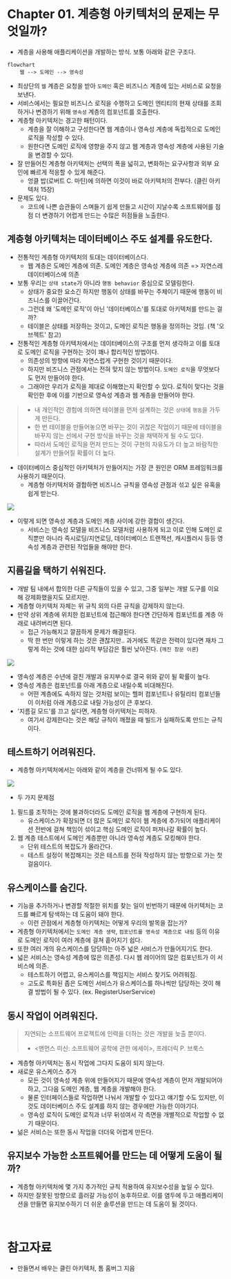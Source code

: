 # Chapter 01. 계층형 아키텍처의 문제는 무엇일까?

- 계층을 사용해 애플리케이션을 개발하는 방식. 보통 아래와 같은 구조다.

```mermaid
flowchart
    웹 --> 도메인 --> 영속성
```

- 최상단의 `웹` 계층은 요청을 받아 `도메인` 혹은 비즈니스 계층에 있는 서비스로 요청을 보낸다.
- 서비스에서는 필요한 비즈니스 로직을 수행하고 도메인 엔티티의 현재 상태를 조회하거나 변경하기 위해 `영속성` 계층의 컴포넌트를 호출한다.
- 계층형 아키텍처는 경고한 패턴이다.
    - 계층을 잘 이해하고 구성한다면 웹 계층이나 영속성 계층에 독립적으로 도메인 로직을 작성할 수 있다.
    - 원한다면 도메인 로직에 영향을 주지 않고 웹 계층과 영속성 계층에 사용된 기술을 변경할 수 있다.
- 잘 만들어진 계층형 아키텍처는 선택의 폭을 넓히고, 변화하는 요구사항과 외부 요인에 빠르게 적응할 수 있게 해준다.
    - 엉클 밥(로버트 C. 마틴)에 의하면 이것이 바로 아키텍처의 전부다. (클린 아키텍처 15장)
- 문제도 있다.
    - 코드에 나쁜 습관들이 스며들기 쉽게 만들고 시간이 지날수록 소프트웨어를 점점 더 변경하기 어렵게 만드는 수많은 허점들을 노출한다.

## 계층형 아키텍처는 데이터베이스 주도 설계를 유도한다.

- 전통적인 계층형 아키텍처의 토대는 데이터베이스다.
    - 웹 계층은 도메인 계층에 의존. 도메인 계층은 영속성 계층에 의존 => 자연스레 데이터베이스에 의존
- 보통 우리는 `상태 state`가 아니라 `행동 behavior` 중심으로 모델링한다.
    - 상태가 중요한 요소긴 하지만 행동이 상태를 바꾸는 주체이기 때문에 행동이 비즈니스를 이끌어간다.
    - 그런데 왜 '도메인 로직'이 아닌 '데이터베이스'를 토대로 아키텍처를 만드는 걸까?
    - 테이블은 상태를 저장하는 것이고, 도메인 로직은 행동을 정의하는 것임. (책 '오브젝트' 참고)
- 전통적인 계층형 아키텍처에서는 데이터베이스의 구조를 먼저 생각하고 이를 토대로 도메인 로직을 구현하는 것이 꽤나 합리적인 방법이다.
    - 의존성의 방향에 따라 자연스럽게 구현한 것이기 때문이다.
    - 하지만 비즈니스 관점에서는 전혀 맞지 않는 방법이다. `도메인 로직`을 무엇보다도 먼저 만들어야 한다.
    - 그래야만 우리가 로직을 제대로 이해했는지 확인할 수 있다. 로직이 맞다는 것을 확인한 후에 이를 기반으로 영속성 계층과 웹 계층을 만들어야 한다.

> - 내 개인적인 경험에 의하면 테이블을 먼저 설계하는 것은 `상태`에 `행동`을 가두게 만든다.
> - 한 번 테이블을 만들어놓으면 바꾸는 것이 귀찮은 작업이기 때문에 테이블을 바꾸지 않는 선에서 구현 방식을 바꾸는 것을 채택하게 될 수도 있다.
> - 따라서 도메인 로직을 먼저 만드는 것이 구현의 자유도가 더 높고 바람직한 설계가 만들어질 확률이 더 높다.

- 데이터베이스 중심적인 아키텍처가 만들어지는 가장 큰 원인은 ORM 프레임워크를 사용하기 때문이다.
    - 계층형 아키텍처와 결합하면 비즈니스 규칙을 영속성 관점과 섞고 싶은 유혹을 쉽게 받는다.

<img src="img/layered01.jpg">

- 이렇게 되면 영속성 계층과 도메인 계층 사이에 강한 결합이 생긴다.
    - 서비스는 영속성 모델을 비즈니스 모델처럼 사용하게 되고 이로 인해 도메인 로직뿐만 아니라 즉시로딩/지연로딩, 데이터베이스 트랜잭션, 캐시플러시 등등 영속성 계층과 관련된 작업들을 해야만 한다.

## 지름길을 택하기 쉬워진다.

- 개발 팀 내에서 합의한 다른 규칙들이 있을 수 있고, 그중 일부는 개발 도구를 이요해 강제화했을지도 모르지만.
- 계층형 아키텍처 자체는 위 규칙 외의 다른 규칙을 강제하지 않는다.
- 만약 상위 계층에 위치한 컴포넌트에 접근해야 한다면 간단하게 컴포넌트를 계층 아래로 내려버리면 된다.
    - 접근 가능해지고 깔끔하게 문제가 해결된다.
    - 딱 한 번만 이렇게 하는 것은 괜찮지만.. 과거에도 똑같은 전력이 있다면 재차 그렇게 하는 것에 대한 심리적 부담감은 훨씬 낮아진다. (`깨진 창문 이론`)

<img src="img/layered02.jpg">

- 영속성 계층은 수년에 걸친 개발과 유지부수로 결국 위와 같이 될 확률이 높다.
- 영속성 계층은 컴포넌트를 아래 계층으로 내릴수록 비대해진다.
    - 어떤 계층에도 속하지 않는 것처럼 보이는 헬퍼 컴포넌트나 유틸리티 컴포넌들이 이처럼 아래 계층으로 내릴 가능성이 큰 후보다.
- '지름길 모드'를 끄고 싶다면, 계층형 아키텍처는 피하자.
    - 여기서 강제한다는 것은 해당 규칙이 깨졌을 때 빌드가 실패하도록 만드는 규칙이다.

## 테스트하기 어려워진다.

- 계층형 아키텍처에서는 아래와 같이 계층을 건너뛰게 될 수도 있다.

<img src="img/layered03.jpg">

- 두 가지 문제점
1. 필드를 조작하는 것에 불과하더라도 도메인 로직을 웹 계층에 구현하게 된다.
    - 유스케이스가 확장되면 더 많은 도메인 로직이 웹 계층에 추가되어 애플리케이션 전반에 걸쳐 책임이 섞이고 핵심 도메인 로직이 퍼져나갈 확률이 높다.
2. 웹 계층 테스트에서 도메인 계층뿐만 아니라 영속성 계층도 모킹해야 한다.
    - 단위 테스트의 복잡도가 올라간다.
    - 테스트 설정이 복잡해지는 것은 테스트를 전혀 작성하지 않는 방향으로 가는 첫걸음이다.

## 유스케이스를 숨긴다.

- 기능을 추가하거나 변경할 적절한 위치를 찾는 일이 빈번하기 때문에 아키텍처는 코드를 빠르게 탐색하는 데 도움이 돼야 한다.
    - 이런 관점에서 계층형 아키텍처는 어떻게 우리의 발목을 잡는가?
- 계층형 아키텍처에서는 `도메인 계층 생략`, `컴포넌트를 영속성 계층으로 내림` 등의 이유로 도메인 로직이 여러 계층에 걸쳐 흩어지기 쉽다.
- 또한 여러 개의 유스케이스를 담당하는 아주 넓은 서비스가 만들어지기도 한다.
- 넓은 서비스는 영속성 계층에 많은 의존성. 다시 웹 레이어의 많은 컴포넌트가 이 서비스에 의존.
    - 테스트하기 어렵고, 유스케이스를 책임지는 서비스 찾기도 어려워짐.
    - 고도로 특화된 좁은 도메인 서비스가 유스케이스를 하나씩만 담당하는 것이 해결 방법이 될 수 있다. (ex. RegisterUserService)

## 동시 작업이 어려워진다.

> 지연되는 소프트웨어 프로젝트에 인력을 더하는 것은 개발을 늦출 뿐이다.
> - <맨먼스 미신: 소프트웨어 공학에 관한 에세이>, 프레더릭 P. 브룩스

- 계층형 아키텍처는 동시 작업에 그다지 도움이 되지 않는다.
- 새로운 유스케이스 추가
    - 모든 것이 영속성 계층 위에 만들어지기 때문에 영속성 계층이 먼저 개발되어야 하고, 그다음 도메인 계층, 웹 계층을 개발해야 한다.
    - 물론 인터페이스들로 작업하면 나눠서 개발할 수 있다고 얘기할 수도 있지만, 이것도 데이터베이스 주도 설계를 하지 않는 경우에만 가능한 이야기다.
    - 영속성 로직이 도메인 로직과 너무 뒤섞여서 각 측면을 개별적으로 작업할 수 없기 때문이다.
- 넒은 서비스는 또한 동시 작업을 더더욱 어렵게 만든다.

## 유지보수 가능한 소프트웨어를 만드는 데 어떻게 도움이 될까?

- 계층형 아키텍처에 몇 가지 추가적인 규칙 적용하여 유지보수성을 높일 수 있다.
- 하지만 잘못된 방향으로 흘러갈 가능성이 농후하므로. 이를 염두에 두고 애플리케이션을 만들면 유지보수하기 더 쉬운 솔루션을 만드는 데 도움이 될 것이다.

<br/>

# 참고자료

- 만들면서 배우는 클린 아키텍처, 톰 홈버그 지음

